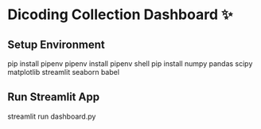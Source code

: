 # Dicoding Collection Dashboard ✨
Setup Environment
------
pip install pipenv
pipenv install
pipenv shell
pip install numpy pandas scipy matplotlib streamlit seaborn babel

Run Streamlit App
------
streamlit run dashboard.py
